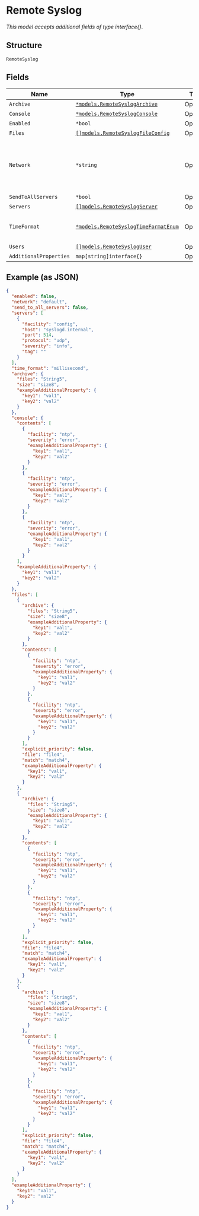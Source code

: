 
# Remote Syslog

*This model accepts additional fields of type interface{}.*

## Structure

`RemoteSyslog`

## Fields

| Name | Type | Tags | Description |
|  --- | --- | --- | --- |
| `Archive` | [`*models.RemoteSyslogArchive`](../../doc/models/remote-syslog-archive.md) | Optional | - |
| `Console` | [`*models.RemoteSyslogConsole`](../../doc/models/remote-syslog-console.md) | Optional | - |
| `Enabled` | `*bool` | Optional | **Default**: `false` |
| `Files` | [`[]models.RemoteSyslogFileConfig`](../../doc/models/remote-syslog-file-config.md) | Optional | - |
| `Network` | `*string` | Optional | If source_address is configured, will use the vlan firstly otherwise use source_ip |
| `SendToAllServers` | `*bool` | Optional | **Default**: `false` |
| `Servers` | [`[]models.RemoteSyslogServer`](../../doc/models/remote-syslog-server.md) | Optional | - |
| `TimeFormat` | [`*models.RemoteSyslogTimeFormatEnum`](../../doc/models/remote-syslog-time-format-enum.md) | Optional | enum: `millisecond`, `year`, `year millisecond` |
| `Users` | [`[]models.RemoteSyslogUser`](../../doc/models/remote-syslog-user.md) | Optional | - |
| `AdditionalProperties` | `map[string]interface{}` | Optional | - |

## Example (as JSON)

```json
{
  "enabled": false,
  "network": "default",
  "send_to_all_servers": false,
  "servers": [
    {
      "facility": "config",
      "host": "syslogd.internal",
      "port": 514,
      "protocol": "udp",
      "severity": "info",
      "tag": ""
    }
  ],
  "time_format": "millisecond",
  "archive": {
    "files": "String5",
    "size": "size8",
    "exampleAdditionalProperty": {
      "key1": "val1",
      "key2": "val2"
    }
  },
  "console": {
    "contents": [
      {
        "facility": "ntp",
        "severity": "error",
        "exampleAdditionalProperty": {
          "key1": "val1",
          "key2": "val2"
        }
      },
      {
        "facility": "ntp",
        "severity": "error",
        "exampleAdditionalProperty": {
          "key1": "val1",
          "key2": "val2"
        }
      },
      {
        "facility": "ntp",
        "severity": "error",
        "exampleAdditionalProperty": {
          "key1": "val1",
          "key2": "val2"
        }
      }
    ],
    "exampleAdditionalProperty": {
      "key1": "val1",
      "key2": "val2"
    }
  },
  "files": [
    {
      "archive": {
        "files": "String5",
        "size": "size8",
        "exampleAdditionalProperty": {
          "key1": "val1",
          "key2": "val2"
        }
      },
      "contents": [
        {
          "facility": "ntp",
          "severity": "error",
          "exampleAdditionalProperty": {
            "key1": "val1",
            "key2": "val2"
          }
        },
        {
          "facility": "ntp",
          "severity": "error",
          "exampleAdditionalProperty": {
            "key1": "val1",
            "key2": "val2"
          }
        }
      ],
      "explicit_priority": false,
      "file": "file4",
      "match": "match4",
      "exampleAdditionalProperty": {
        "key1": "val1",
        "key2": "val2"
      }
    },
    {
      "archive": {
        "files": "String5",
        "size": "size8",
        "exampleAdditionalProperty": {
          "key1": "val1",
          "key2": "val2"
        }
      },
      "contents": [
        {
          "facility": "ntp",
          "severity": "error",
          "exampleAdditionalProperty": {
            "key1": "val1",
            "key2": "val2"
          }
        },
        {
          "facility": "ntp",
          "severity": "error",
          "exampleAdditionalProperty": {
            "key1": "val1",
            "key2": "val2"
          }
        }
      ],
      "explicit_priority": false,
      "file": "file4",
      "match": "match4",
      "exampleAdditionalProperty": {
        "key1": "val1",
        "key2": "val2"
      }
    },
    {
      "archive": {
        "files": "String5",
        "size": "size8",
        "exampleAdditionalProperty": {
          "key1": "val1",
          "key2": "val2"
        }
      },
      "contents": [
        {
          "facility": "ntp",
          "severity": "error",
          "exampleAdditionalProperty": {
            "key1": "val1",
            "key2": "val2"
          }
        },
        {
          "facility": "ntp",
          "severity": "error",
          "exampleAdditionalProperty": {
            "key1": "val1",
            "key2": "val2"
          }
        }
      ],
      "explicit_priority": false,
      "file": "file4",
      "match": "match4",
      "exampleAdditionalProperty": {
        "key1": "val1",
        "key2": "val2"
      }
    }
  ],
  "exampleAdditionalProperty": {
    "key1": "val1",
    "key2": "val2"
  }
}
```

